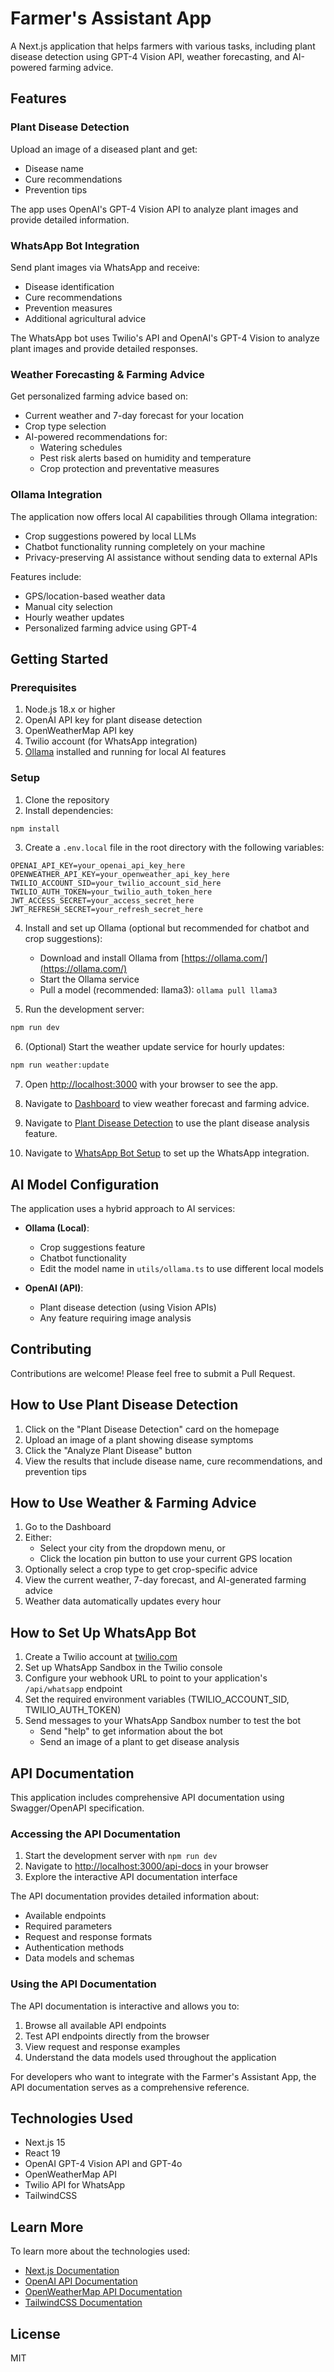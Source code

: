 # Farmer's Assistant App

A Next.js application that helps farmers with various tasks, including plant disease detection using GPT-4 Vision API, weather forecasting, and AI-powered farming advice.

## Features

### Plant Disease Detection

Upload an image of a diseased plant and get:
- Disease name
- Cure recommendations
- Prevention tips

The app uses OpenAI's GPT-4 Vision API to analyze plant images and provide detailed information.

### WhatsApp Bot Integration

Send plant images via WhatsApp and receive:
- Disease identification
- Cure recommendations
- Prevention measures
- Additional agricultural advice

The WhatsApp bot uses Twilio's API and OpenAI's GPT-4 Vision to analyze plant images and provide detailed responses.

### Weather Forecasting & Farming Advice

Get personalized farming advice based on:
- Current weather and 7-day forecast for your location
- Crop type selection
- AI-powered recommendations for:
  - Watering schedules
  - Pest risk alerts based on humidity and temperature
  - Crop protection and preventative measures

### Ollama Integration

The application now offers local AI capabilities through Ollama integration:
- Crop suggestions powered by local LLMs
- Chatbot functionality running completely on your machine
- Privacy-preserving AI assistance without sending data to external APIs

Features include:
- GPS/location-based weather data
- Manual city selection
- Hourly weather updates
- Personalized farming advice using GPT-4

## Getting Started

### Prerequisites

1. Node.js 18.x or higher
2. OpenAI API key for plant disease detection
3. OpenWeatherMap API key 
4. Twilio account (for WhatsApp integration)
5. [Ollama](https://ollama.com/) installed and running for local AI features

### Setup

1. Clone the repository
2. Install dependencies:

```bash
npm install
```

3. Create a `.env.local` file in the root directory with the following variables:

```
OPENAI_API_KEY=your_openai_api_key_here
OPENWEATHER_API_KEY=your_openweather_api_key_here
TWILIO_ACCOUNT_SID=your_twilio_account_sid_here
TWILIO_AUTH_TOKEN=your_twilio_auth_token_here
JWT_ACCESS_SECRET=your_access_secret_here
JWT_REFRESH_SECRET=your_refresh_secret_here
```

4. Install and set up Ollama (optional but recommended for chatbot and crop suggestions):
   - Download and install Ollama from [https://ollama.com/](https://ollama.com/)
   - Start the Ollama service
   - Pull a model (recommended: llama3): `ollama pull llama3`

5. Run the development server:

```bash
npm run dev
```

6. (Optional) Start the weather update service for hourly updates:

```bash
npm run weather:update
```

7. Open [http://localhost:3000](http://localhost:3000) with your browser to see the app.

8. Navigate to [Dashboard](http://localhost:3000/dashboard) to view weather forecast and farming advice.
9. Navigate to [Plant Disease Detection](http://localhost:3000/plant-disease) to use the plant disease analysis feature.
10. Navigate to [WhatsApp Bot Setup](http://localhost:3000/whatsapp-bot) to set up the WhatsApp integration.

## AI Model Configuration

The application uses a hybrid approach to AI services:

- **Ollama (Local)**:
  - Crop suggestions feature
  - Chatbot functionality
  - Edit the model name in `utils/ollama.ts` to use different local models

- **OpenAI (API)**:
  - Plant disease detection (using Vision APIs)
  - Any feature requiring image analysis

## Contributing

Contributions are welcome! Please feel free to submit a Pull Request.

## How to Use Plant Disease Detection

1. Click on the "Plant Disease Detection" card on the homepage
2. Upload an image of a plant showing disease symptoms
3. Click the "Analyze Plant Disease" button
4. View the results that include disease name, cure recommendations, and prevention tips

## How to Use Weather & Farming Advice

1. Go to the Dashboard
2. Either:
   - Select your city from the dropdown menu, or
   - Click the location pin button to use your current GPS location
3. Optionally select a crop type to get crop-specific advice
4. View the current weather, 7-day forecast, and AI-generated farming advice
5. Weather data automatically updates every hour

## How to Set Up WhatsApp Bot

1. Create a Twilio account at [twilio.com](https://www.twilio.com/try-twilio)
2. Set up WhatsApp Sandbox in the Twilio console
3. Configure your webhook URL to point to your application's `/api/whatsapp` endpoint
4. Set the required environment variables (TWILIO_ACCOUNT_SID, TWILIO_AUTH_TOKEN)
5. Send messages to your WhatsApp Sandbox number to test the bot
   - Send "help" to get information about the bot
   - Send an image of a plant to get disease analysis

## API Documentation

This application includes comprehensive API documentation using Swagger/OpenAPI specification.

### Accessing the API Documentation

1. Start the development server with `npm run dev`
2. Navigate to [http://localhost:3000/api-docs](http://localhost:3000/api-docs) in your browser
3. Explore the interactive API documentation interface

The API documentation provides detailed information about:
- Available endpoints
- Required parameters
- Request and response formats
- Authentication methods
- Data models and schemas

### Using the API Documentation

The API documentation is interactive and allows you to:
1. Browse all available API endpoints
2. Test API endpoints directly from the browser
3. View request and response examples
4. Understand the data models used throughout the application

For developers who want to integrate with the Farmer's Assistant App, the API documentation serves as a comprehensive reference.

## Technologies Used

- Next.js 15
- React 19
- OpenAI GPT-4 Vision API and GPT-4o
- OpenWeatherMap API
- Twilio API for WhatsApp
- TailwindCSS

## Learn More

To learn more about the technologies used:

- [Next.js Documentation](https://nextjs.org/docs)
- [OpenAI API Documentation](https://platform.openai.com/docs/guides/vision)
- [OpenWeatherMap API Documentation](https://openweathermap.org/api)
- [TailwindCSS Documentation](https://tailwindcss.com/docs)

## License

MIT

